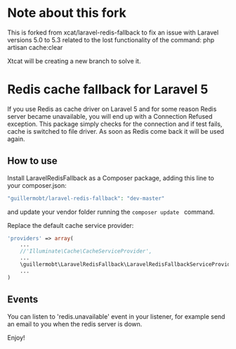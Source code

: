# Note about this fork

This is forked from xcat/laravel-redis-fallback to fix an issue with Laravel versions 5.0 to 5.3 related to the lost functionality of the command: php artisan cache:clear

Xtcat will be creating a new branch to solve it.

# Redis cache fallback for Laravel 5

If you use Redis as cache driver on Laravel 5 and for some reason Redis server became unavailable, you will end up with a Connection Refused exception.
This package simply checks for the connection and if test fails, cache is switched to file driver.
As soon as Redis come back it will be used again.

## How to use
Install LaravelRedisFallback as a Composer package, adding this line to your composer.json:

```php
"guillermobt/laravel-redis-fallback": "dev-master"
```
and update your vendor folder running the ```composer update ``` command.

Replace the default cache service provider: 

```php
'providers' => array(
	...
	//'Illuminate\Cache\CacheServiceProvider',
	...
	\guillermobt\LaravelRedisFallback\LaravelRedisFallbackServiceProvider::class
	...
)
```
## Events
You can listen to 'redis.unavailable' event in your listener, for example send an email to you when the redis server is down.

Enjoy!
